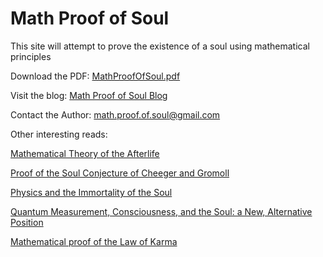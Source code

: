 # Math Proof of Soul
This site will attempt to prove the existence of a soul using mathematical principles


Download the PDF: [MathProofOfSoul.pdf](https://mathproofofsoul.github.io/Site/MathProofOfSoul.pdf)

Visit the blog: [Math Proof of Soul Blog](https://mathproofofsoul.wixsite.com/math-proof-of-soul/blog)

Contact the Author: [math.proof.of.soul@gmail.com](mailto:math.proof.of.soul@gmail.com)


Other interesting reads:

[Mathematical Theory of the Afterlife](https://www.horndeskicontemporary.com/blog/139230/a-mathematical-theory-of-the-afterlife)

[Proof of the Soul Conjecture of Cheeger and Gromoll](https://projecteuclid.org/journals/journal-of-differential-geometry/volume-40/issue-1/Proof-of-the-soul-conjecture-of-Cheeger-and-Gromoll/10.4310/jdg/1214455292.full)

[Physics and the Immortality of the Soul](https://blogs.scientificamerican.com/guest-blog/physics-and-the-immortality-of-the-soul/)

[Quantum Measurement, Consciousness, and the Soul: a New, Alternative Position](https://link.springer.com/article/10.1007/s41470-019-00038-z)

[Mathematical proof of the Law of Karma](file:///C:/Users/sanchb/Downloads/10.11648.j.ajam.20140204.12.pdf)
